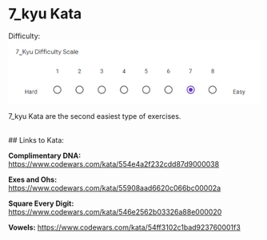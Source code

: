 # 7_kyu Kata

Difficulty: ![7_kyu_difficulty_diagram](7_kyu.PNG?raw=true)

7_kyu Kata are the second easiest type of exercises.

<BR>
## Links to Kata:

**Complimentary DNA:** https://www.codewars.com/kata/554e4a2f232cdd87d9000038

**Exes and Ohs:** https://www.codewars.com/kata/55908aad6620c066bc00002a

**Square Every Digit:** https://www.codewars.com/kata/546e2562b03326a88e000020

**Vowels:** https://www.codewars.com/kata/54ff3102c1bad923760001f3